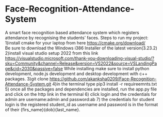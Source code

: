 # Face-Recognition-Attendance-System
A smart face recognition based attendance system which registers attendance by recognising the students' faces.
Steps to run my project:
1)install cmake for your laptop from here https://cmake.org/download/  
  Be sure to download the Windows i386 Installer of the latest version(3.23.2)
2)install visual studio setup 2022 from this link https://visualstudio.microsoft.com/thank-you-downloading-visual-studio/?sku=Community&channel=Release&version=VS2022&source=VSLandingPage&cid=2030&passive=false
 While installing make sure to install python development, node.js development and desktop development with c++ packages.
3)git clone https://github.com/akanksha0209/Face-Recognition-Attendance-System.git
4)in the terminal type pip3 install -r requireemnts.txt
5) once all the packages and dependencies are installed, run the app.py file and click on the http link in the terminal
6) click login and the credentials for admin are username:admin and password:ab
7) the credentials for student login is the registered student_id as username and password is in the format of their {firs_name}{dob}{last_name}.
